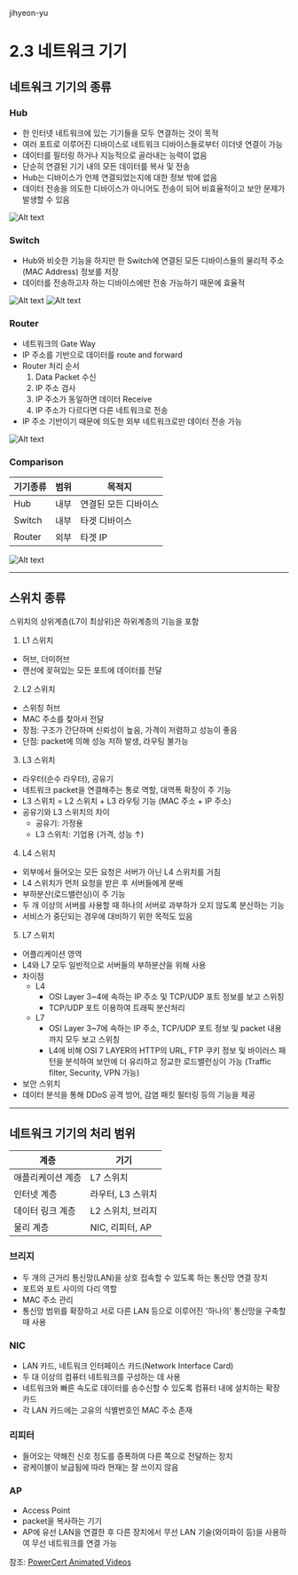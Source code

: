 jihyeon-yu

# 2.3 네트워크 기기

## 네트워크 기기의 종류

### Hub

- 한 인터넷 네트워크에 있는 기기들을 모두 연결하는 것이 목적
- 여러 포트로 이루어진 디바이스로 네트워크 디바이스들로부터 이더넷 연결이 가능
- 데이터를 필터링 하거나 지능적으로 골라내는 능력이 없음
- 단순히 연결된 기기 내의 모든 데이터를 복사 및 전송
- Hub는 디바이스가 언제 연결되었는지에 대한 정보 밖에 없음
- 데이터 전송을 의도한 디바이스가 아니어도 전송이 되어 비효율적이고 보안 문제가 발생할 수 있음

![Alt text](./img/jihyeon-yu-hub.PNG)

### Switch

- Hub와 비슷한 기능을 하지만 한 Switch에 연결된 모든 디바이스들의 물리적 주소(MAC Address) 정보를 저장
- 데이터를 전송하고자 하는 디바이스에만 전송 가능하기 때문에 효율적

![Alt text](./img/jihyeon-yu-switch1.PNG)
![Alt text](./img/jihyeon-yu-switch2.PNG)

### Router

- 네트워크의 Gate Way
- IP 주소를 기반으로 데이터를 route and forward
- Router 처리 순서
  1. Data Packet 수신
  2. IP 주소 검사
  3. IP 주소가 동일하면 데이터 Receive
  4. IP 주소가 다르다면 다른 네트워크로 전송
- IP 주소 기반이기 때문에 의도한 외부 네트워크로만 데이터 전송 가능

![Alt text](./img/jihyeon-yu-router.PNG)

### Comparison

| 기기종류 | 범위 | 목적지               |
| -------- | ---- | -------------------- |
| Hub      | 내부 | 연결된 모든 디바이스 |
| Switch   | 내부 | 타겟 디바이스        |
| Router   | 외부 | 타겟 IP              |

![Alt text](./img/jihyeon-yu-networkdevices.PNG)

<hr/>

## 스위치 종류

스위치의 상위계층(L7이 최상위)은 하위계층의 기능을 포함

1. L1 스위치

- 허브, 더미허브
- 랜선에 꽂혀있는 모든 포트에 데이터를 전달

2. L2 스위치

- 스위칭 허브
- MAC 주소를 찾아서 전달
- 장점: 구조가 간단하며 신뢰성이 높음, 가격이 저렴하고 성능이 좋음
- 단점: packet에 의해 성능 저하 발생, 라우팅 불가능

3. L3 스위치

- 라우터(순수 라우터), 공유기
- 네트워크 packet을 연결해주는 통로 역할, 대역폭 확장이 주 기능
- L3 스위치 = L2 스위치 + L3 라우팅 기능 (MAC 주소 + IP 주소)
- 공유기와 L3 스위치의 차이
  - 공유기: 가정용
  - L3 스위치: 기업용 (가격, 성능 ↑)

4. L4 스위치

- 외부에서 들어오는 모든 요청은 서버가 아닌 L4 스위치를 거침
- L4 스위치가 먼저 요청을 받은 후 서버들에게 분배
- 부하분산(로드밸런싱)이 주 기능
- 두 개 이상의 서버를 사용할 때 하나의 서버로 과부하가 오지 않도록 분산하는 기능
- 서비스가 중단되는 경우에 대비하기 위한 목적도 있음

5. L7 스위치

- 어플리케이션 영역
- L4와 L7 모두 일반적으로 서버들의 부하분산을 위해 사용
- 차이점
  - L4
    - OSI Layer 3~4에 속하는 IP 주소 및 TCP/UDP 포트 정보를 보고 스위칭
    - TCP/UDP 포트 이용하여 트래픽 분산처리
  - L7
    - OSI Layer 3~7에 속하는 IP 주소, TCP/UDP 포트 정보 및 packet 내용까지 모두 보고 스위칭
    - L4에 비해 OSI 7 LAYER의 HTTP의 URL, FTP 쿠키 정보 및 바이러스 패턴을 분석하여 보안에 더 유리하고 정교한 로드밸런싱이 가능 (Traffic filter, Security, VPN 가능)
- 보안 스위치
- 데이터 분석을 통해 DDoS 공격 방어, 감염 패킷 필터링 등의 기능을 제공

<hr/>

## 네트워크 기기의 처리 범위

| 계층              | 기기              |
| ----------------- | ----------------- |
| 애플리케이션 계층 | L7 스위치         |
| 인터넷 계층       | 라우터, L3 스위치 |
| 데이터 링크 계층  | L2 스위치, 브리지 |
| 물리 계층         | NIC, 리피터, AP   |

### 브리지

- 두 개의 근거리 통신망(LAN)을 상호 접속할 수 있도록 하는 통신망 연결 장치
- 포트와 포트 사이의 다리 역할
- MAC 주소 관리
- 통신망 범위를 확장하고 서로 다른 LAN 등으로 이루어진 '하나의' 통신망을 구축할 때 사용

### NIC

- LAN 카드, 네트워크 인터페이스 카드(Network Interface Card)
- 두 대 이상의 컴퓨터 네트워크를 구성하는 데 사용
- 네트워크와 빠른 속도로 데이터를 송수신할 수 있도록 컴퓨터 내에 설치하는 확장 카드
- 각 LAN 카드에는 고유의 식별번호인 MAC 주소 존재

### 리피터

- 들어오는 약해진 신호 정도를 증폭하여 다른 쪽으로 전달하는 장치
- 광케이블이 보급됨에 따라 현재는 잘 쓰이지 않음

### AP

- Access Point
- packet을 복사하는 기기
- AP에 유선 LAN을 연결한 후 다른 장치에서 무선 LAN 기술(와이파이 등)을 사용하여 무선 네트워크를 연결 가능

참조: [PowerCert Animated Videos](https://youtu.be/1z0ULvg_pW8?si=QvWd4WE_nx5Fl9pN)
